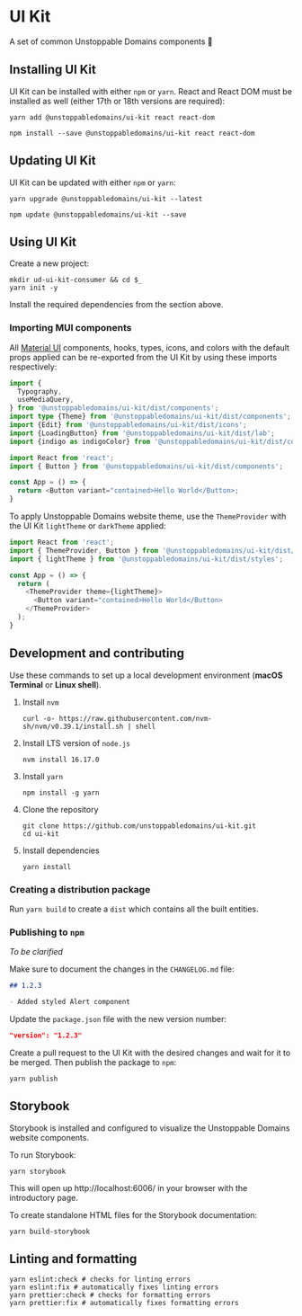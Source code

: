 # UI Kit

A set of common Unstoppable Domains components 🧩

## Installing UI Kit

UI Kit can be installed with either `npm` or `yarn`. React and React DOM must be
installed as well (either 17th or 18th versions are required):

```shell
yarn add @unstoppabledomains/ui-kit react react-dom
```

```shell
npm install --save @unstoppabledomains/ui-kit react react-dom
```

## Updating UI Kit

UI Kit can be updated with either `npm` or `yarn`:

```shell
yarn upgrade @unstoppabledomains/ui-kit --latest
```

```shell
npm update @unstoppabledomains/ui-kit --save
```

## Using UI Kit

Create a new project:

```shell
mkdir ud-ui-kit-consumer && cd $_
yarn init -y
```

Install the required dependencies from the section above.

### Importing MUI components

All [Material UI](https://mui.com/material-ui/getting-started/usage/)
components, hooks, types, icons, and colors with the default props applied can
be re-exported from the UI Kit by using these imports respectively:

```typescript
import {
  Typography,
  useMediaQuery,
} from '@unstoppabledomains/ui-kit/dist/components';
import type {Theme} from '@unstoppabledomains/ui-kit/dist/components';
import {Edit} from '@unstoppabledomains/ui-kit/dist/icons';
import {LoadingButton} from '@unstoppabledomains/ui-kit/dist/lab';
import {indigo as indigoColor} from '@unstoppabledomains/ui-kit/dist/colors';
```

```typescript
import React from 'react';
import { Button } from '@unstoppabledomains/ui-kit/dist/components';

const App = () => {
  return <Button variant="contained>Hello World</Button>;
}
```

To apply Unstoppable Domains website theme, use the `ThemeProvider` with the UI
Kit `lightTheme` or `darkTheme` applied:

```typescript
import React from 'react';
import { ThemeProvider, Button } from '@unstoppabledomains/ui-kit/dist/components';
import { lightTheme } from '@unstoppabledomains/ui-kit/dist/styles';

const App = () => {
  return (
    <ThemeProvider theme={lightTheme}>
      <Button variant="contained>Hello World</Button>
    </ThemeProvider>
  );
}
```

## Development and contributing

Use these commands to set up a local development environment (**macOS Terminal**
or **Linux shell**).

1. Install `nvm`

   ```shell
   curl -o- https://raw.githubusercontent.com/nvm-sh/nvm/v0.39.1/install.sh | shell
   ```

2. Install LTS version of `node.js`

   ```shell
   nvm install 16.17.0
   ```

3. Install `yarn`
   ```shell
   npm install -g yarn
   ```
4. Clone the repository

   ```shell
   git clone https://github.com/unstoppabledomains/ui-kit.git
   cd ui-kit
   ```

5. Install dependencies
   ```shell
   yarn install
   ```

### Creating a distribution package

Run `yarn build` to create a `dist` which contains all the built entities.

### Publishing to `npm`

_To be clarified_

Make sure to document the changes in the `CHANGELOG.md` file:

```markdown
## 1.2.3

- Added styled Alert component
```

Update the `package.json` file with the new version number:

```json
"version": "1.2.3"
```

Create a pull request to the UI Kit with the desired changes and wait for it to
be merged. Then publish the package to `npm`:

```shell
yarn publish
```

## Storybook

Storybook is installed and configured to visualize the Unstoppable Domains
website components.

To run Storybook:

```shell
yarn storybook
```

This will open up http://localhost:6006/ in your browser with the introductory
page.

To create standalone HTML files for the Storybook documentation:

```shell
yarn build-storybook
```

## Linting and formatting

```shell
yarn eslint:check # checks for linting errors
yarn eslint:fix # automatically fixes linting errors
yarn prettier:check # checks for formatting errors
yarn prettier:fix # automatically fixes formatting errors
```
